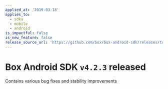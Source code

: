 ```yaml
---
applied_at: '2019-03-18'
applies_to:
  - sdks
  - mobile
  - android
is_impactful: false
is_new_feature: false
release_source_url: 'https://github.com/box/box-android-sdk/releases/tag/v4.2.3'
---
```


# Box Android SDK `v4.2.3` released

Contains various bug fixes and stability improvements
